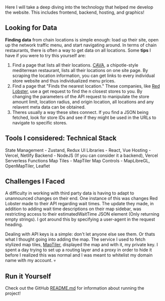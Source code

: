 Here I will take a deep diving into the technology that helped me develop the website. This includes frontend, backend, hosting, and graphics!

## Looking for Data
**Finding data** from chain locations is simple enough: load up their site, open up the network traffic menu, and start navigating around. In terms of chain restaurants, there is often a way to get data on all locations. Some **tips** I have if you were to try this yourself are:

1. Find a page that lists all their locations. [CAVA](https://cava.com/locations), a chipotle-style mediterrean restaurant, lists all their locations on one site page. By scraping the location information, you can get links to every individual store website and thus individualized menu prices.
2. Find a page that "Finds the nearest location." These companies, like [Red Lobster](https://www.redlobster.com/seafood-restaurants/), use a get request to find the n closest stores to you. By changing the parameters of the API request to manipulate the store amount limit, location radius, and origin location, all locations and any relavent meta data can be obtained.
3. Theres usually a way these sites connect. If you find a JSON being fetched, look for store IDs and see if they might be used in the URLs to navigate to specific stores.

## Tools I considered: Technical Stack
State Management - Zustand, Redux
UI Libraries - React, Vue
Hosting - Vercel, Netlify
Backend - NodeJS (If you can consider it a backend), Vercel Serverless Functions
Map Tiles - MapTiler
Map Controls - MapLibreGL, OpenMapTiler, Leaflet

## Challenges I Faced
A difficulty in working with third party data is having to adapt to unannounced changes on their end. One instance of this was changes Red Lobster made to their API regarding wait times. The update they made, in addition to adding wait time descriptions on their map sidebar, was restricting access to their estimatedWaitTime JSON element (Only returning empty strings). I got around this by specifying a user-agent in the request heading.

Dealing with API keys is a simple: don't let anyone else see them. Or thats what I thought going into adding the map. The service I used to fetch stylized map tiles, [MapTiler](https://www.maptiler.com/cloud/), displayed the map and with it, my private key. I spent a day trying to set up a routing layer and a proxy in order to hide it before I realized this was normal and I was meant to whitelist my domain name with my account. 💀 

## Run it Yourself
Check out the GitHub [README.md](https://github.com/shrays/lobster-lines) for information about running the project!


